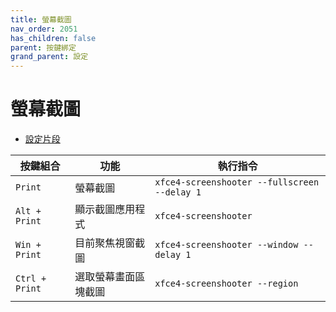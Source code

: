 ```yaml
---
title: 螢幕截圖
nav_order: 2051
has_children: false
parent: 按鍵綁定
grand_parent: 設定
---
```



# 螢幕截圖

* [設定片段](https://github.com/samwhelp/linuxmint-xfce-adjustment/blob/main/prototype/main/xfce-config/Main/asset/overlay/etc/skel/.config/xfce4/xfconf/xfce-perchannel-xml/xfce4-keyboard-shortcuts.xml#L88-L91)

| 按鍵組合       | 功能                 | 執行指令                                     |
| -------------- | -------------------- | -------------------------------------------- |
| `Print`        | 螢幕截圖             | `xfce4-screenshooter --fullscreen --delay 1` |
| `Alt + Print`  | 顯示截圖應用程式     | `xfce4-screenshooter`                        |
| `Win + Print`  | 目前聚焦視窗截圖     | `xfce4-screenshooter --window --delay 1`     |
| `Ctrl + Print` | 選取螢幕畫面區塊截圖 | `xfce4-screenshooter --region`               |
